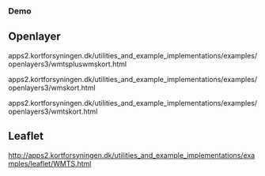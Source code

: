 ### Demo

## Openlayer
apps2.kortforsyningen.dk/utilities_and_example_implementations/examples/openlayers3/wmtspluswmskort.html

apps2.kortforsyningen.dk/utilities_and_example_implementations/examples/openlayers3/wmskort.html

apps2.kortforsyningen.dk/utilities_and_example_implementations/examples/openlayers3/wmtskort.html

## Leaflet
http://apps2.kortforsyningen.dk/utilities_and_example_implementations/examples/leaflet/WMTS.html
